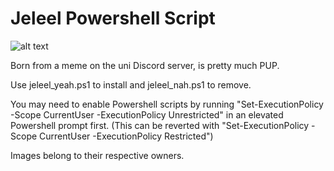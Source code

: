 # Jeleel Powershell Script

![alt text](https://i.kym-cdn.com/photos/images/newsfeed/002/356/227/124.jpg)

Born from a meme on the uni Discord server, is pretty much PUP. 

Use jeleel_yeah.ps1 to install and jeleel_nah.ps1 to remove. 

You may need to enable Powershell scripts by running "Set-ExecutionPolicy -Scope CurrentUser -ExecutionPolicy Unrestricted" in an elevated Powershell prompt first. 
(This can be reverted with "Set-ExecutionPolicy -Scope CurrentUser -ExecutionPolicy Restricted")

Images belong to their respective owners. 
